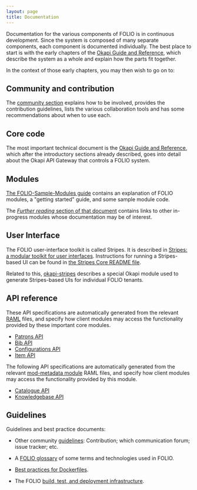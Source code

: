 ```yaml
---
layout: page
title: Documentation
---
```


Documentation for the various components of FOLIO is in continuous
development. Since the system is composed of many separate components,
each component is documented individually. The best place to start is
with the early chapters of the
[Okapi Guide and Reference](https://github.com/folio-org/okapi/blob/master/doc/guide.md),
which describe the system as a whole and explain how the parts fit
together.

In the context of those early chapters, you may then wish to go on to:

## Community and contribution

The [community section](../community/) explains how to be involved,
provides the contribution guidelines, lists the various collaboration tools
and has some recommendations about when to use each.

## Core code

The most important technical document is the
[Okapi Guide and Reference](https://github.com/folio-org/okapi/blob/master/doc/guide.md),
which after the introductory sections already described, goes into
detail about the Okapi API Gateway that controls a FOLIO system.

## Modules

[The FOLIO-Sample-Modules
guide](https://github.com/folio-org/folio-sample-modules/blob/master/README.md)
contains an explanation of FOLIO modules, a "getting started" guide,
and some sample module code.

The
[_Further reading_ section of that document](https://github.com/folio-org/folio-sample-modules/blob/master/README.md#further-reading)
contains links to other in-progress modules whose documentation may be
of interest.

## User Interface

The FOLIO user-interface toolkit is called Stripes. It is described in
[Stripes: a modular toolkit for user
interfaces](https://github.com/folio-org/stripes-experiments/blob/master/stripes-core/doc/overview.md).
Instructions for running a Stripes-based UI can be found in
[the Stripes Core README file](https://github.com/folio-org/stripes-experiments/blob/master/stripes-core/README.md).

Related to this,
[okapi-stripes](https://github.com/folio-org/okapi-stripes/blob/master/README.md)
describes a special Okapi module used to generate Stripes-based UIs
for individual FOLIO tenants.

## API reference

These API specifications are automatically generated from the relevant
[RAML](https://github.com/folio-org/raml)
files, and specify how client modules may
access the functionality provided by these important core modules.

- [Patrons API](http://foliodocs.s3-website-us-east-1.amazonaws.com/raml/dist/patrons.html)
- [Bib API](http://foliodocs.s3-website-us-east-1.amazonaws.com/raml/dist/bibs.html)
- [Configurations API](http://foliodocs.s3-website-us-east-1.amazonaws.com/raml/dist/config.html)
- [Item API](http://foliodocs.s3-website-us-east-1.amazonaws.com/raml/dist/items.html)

The following API specifications are automatically generated from the relevant
[mod-metadata module](https://github.com/folio-org/mod-metadata) RAML
files, and specify how client modules may access the functionality 
provided by this module.

- [Catalogue API](http://foliodocs.s3-website-us-east-1.amazonaws.com/mod-metadata/catalogue.html)
- [Knowledgebase API](http://foliodocs.s3-website-us-east-1.amazonaws.com/mod-metadata/knowledgebase.html)


## Guidelines

Guidelines and best practice documents:

- Other community [guidelines](../community/#guidelines):
  Contribution; which communication forum; issue tracker; etc.

- A [FOLIO glossary](glossary) of some terms and technologies used in FOLIO.

- [Best practices for Dockerfiles](best-practices-dockerfiles).

- The FOLIO [build, test, and deployment infrastructure](automation).
